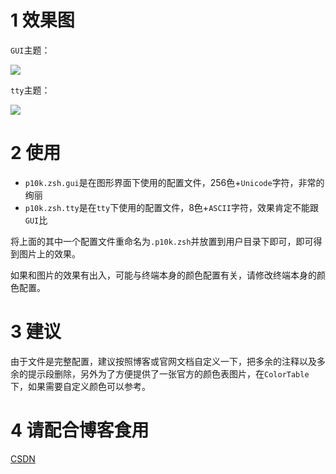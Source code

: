 # 1 效果图

`GUI`主题：

![](https://img-blog.csdnimg.cn/20201025101325276.png?)

`tty`主题：

![](https://img-blog.csdnimg.cn/20201025101325221.png)

# 2 使用

- `p10k.zsh.gui`是在图形界面下使用的配置文件，256色+`Unicode`字符，非常的绚丽
- `p10k.zsh.tty`是在`tty`下使用的配置文件，8色+`ASCII`字符，效果肯定不能跟`GUI`比

将上面的其中一个配置文件重命名为`.p10k.zsh`并放置到用户目录下即可，即可得到图片上的效果。

如果和图片的效果有出入，可能与终端本身的颜色配置有关，请修改终端本身的颜色配置。

# 3 建议

由于文件是完整配置，建议按照博客或官网文档自定义一下，把多余的注释以及多余的提示段删除，另外为了方便提供了一张官方的颜色表图片，在`ColorTable`下，如果需要自定义颜色可以参考。

# 4 请配合博客食用

[CSDN](https://blog.csdn.net/qq_27525611/article/details/109260917)
